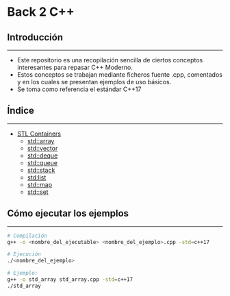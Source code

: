 # Back 2 C++

## Introducción
---
- Este repositorio es una recopilación sencilla de ciertos conceptos interesantes para repasar C++ Moderno. 
- Estos conceptos se trabajan mediante ficheros fuente .cpp, comentados y en los cuales se presentan ejemplos de uso básicos.
- Se toma como referencia el estándar C++17

## Índice
---
- [STL Containers](stl_containers/)
  - [std::array](stl_containers/std_array.cpp)
  - [std::vector](stl_containers/std_vector.cpp)
  - [std::deque]()
  - [std::queue]()
  - [std::stack]()
  - [std:list]()
  - [std::map](stl/std_map.cpp)
  - [std::set]()


## Cómo ejecutar los ejemplos
---
```bash
# Compilación
g++ -o <nombre_del_ejecutable> <nombre_del_ejemplo>.cpp -std=c++17

# Ejecución
./<nombre_del_ejemplo>

# Ejemplo:
g++ -o std_array std_array.cpp -std=c++17
./std_array
```